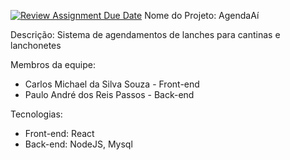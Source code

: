 [![Review Assignment Due Date](https://classroom.github.com/assets/deadline-readme-button-24ddc0f5d75046c5622901739e7c5dd533143b0c8e959d652212380cedb1ea36.svg)](https://classroom.github.com/a/U2l29CBO)
Nome do Projeto: AgendaAí 

Descrição: Sistema de agendamentos de lanches para cantinas e lanchonetes

Membros da equipe:
  - Carlos Michael da Silva Souza - Front-end
  - Paulo André dos Reis Passos - Back-end

Tecnologias:
  - Front-end: React
  - Back-end: NodeJS, Mysql
